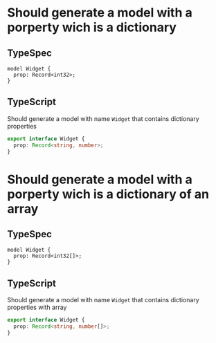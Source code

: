 # Should generate a model with a porperty wich is a dictionary

## TypeSpec

```tsp
model Widget {
  prop: Record<int32>;
}
```

## TypeScript

Should generate a model with name `Widget` that contains dictionary properties

```ts src/models/models.ts interface Widget
export interface Widget {
  prop: Record<string, number>;
}
```

# Should generate a model with a porperty wich is a dictionary of an array

## TypeSpec

```tsp
model Widget {
  prop: Record<int32[]>;
}
```

## TypeScript

Should generate a model with name `Widget` that contains dictionary properties with array

```ts src/models/models.ts interface Widget
export interface Widget {
  prop: Record<string, number[]>;
}
```
